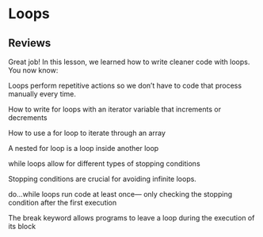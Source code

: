 # Loops

## Reviews

Great job! In this lesson, we learned how to write cleaner code with loops. You now know:

Loops perform repetitive actions so we don’t have to code that process manually every time.

How to write for loops with an iterator variable that increments or decrements

How to use a for loop to iterate through an array

A nested for loop is a loop inside another loop

while loops allow for different types of stopping conditions

Stopping conditions are crucial for avoiding infinite loops.

do...while loops run code at least once— only checking the stopping condition after the first execution

The break keyword allows programs to leave a loop during the execution of its block
